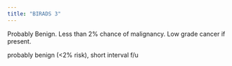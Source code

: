 ```yaml
---
title: "BIRADS 3"
---
```

Probably Benign. Less than 2% chance of malignancy. Low grade cancer if present.

probably benign (&lt;2% risk), short interval f/u

